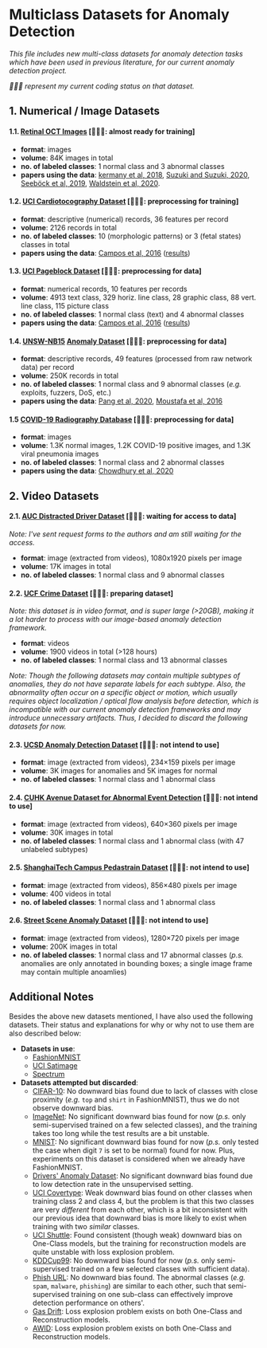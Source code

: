 # Multiclass Datasets for Anomaly Detection
*This file includes new multi-class datasets for anomaly detection tasks which have been used in previous literature, for our current anomaly detection project.*     

*🧑🏻‍🚀 represent my current coding status on that dataset.*


## 1. Numerical / Image Datasets
#### 1.1. [Retinal OCT Images](https://www.kaggle.com/paultimothymooney/kermany2018) [🧑🏻‍🚀: almost ready for training]
- **format**: images
- **volume**: 84K images in total
- **no. of labeled classes**: 1 normal class and 3 abnormal classes
- **papers using the data**: [kermany et al, 2018](https://www.cell.com/cell/fulltext/S0092-8674(18)30154-5), [Suzuki and Suzuki, 2020](https://arxiv.org/abs/2001.05859v5), [Seeböck et al, 2019](https://arxiv.org/abs/1905.12806v1), [Waldstein et al, 2020](https://www.nature.com/articles/s41598-020-69814-1).

#### 1.2. [UCI Cardiotocography Dataset](https://www.kaggle.com/propanon/uci-cardiotocography) [🧑🏻‍🚀: preprocessing for training]
- **format**: descriptive (numerical) records, 36 features per record
- **volume**: 2126 records in total
- **no. of labeled classes**: 10 (morphologic patterns) or 3 (fetal states) classes in total
- **papers using the data**: [Campos et al, 2016](http://dx.doi.org/10.1007/s10618-015-0444-8) ([results](https://www.dbs.ifi.lmu.de/research/outlier-evaluation/DAMI/semantic/Cardiotocography/))

#### 1.3. [UCI Pageblock Dataset](https://archive.ics.uci.edu/ml/datasets/Page+Blocks+Classification) [🧑🏻‍🚀: preprocessing for data]
- **format**: numerical records, 10 features per records
- **volume**: 4913 text class, 329 horiz. line class, 28 graphic class, 88 vert. line class, 115 picture class
- **no. of labeled classes**: 1 normal class (text) and 4 abnormal classes
- **papers using the data**: [Campos et al, 2016](http://dx.doi.org/10.1007/s10618-015-0444-8) ([results](https://www.dbs.ifi.lmu.de/research/outlier-evaluation/DAMI/semantic/PageBlocks/))

#### 1.4. [UNSW-NB15](https://www.unsw.adfa.edu.au/unsw-canberra-cyber/cybersecurity/ADFA-NB15-Datasets/) [Anomaly Dataset](https://www.kaggle.com/mrwellsdavid/unsw-nb15) [🧑🏻‍🚀: preprocessing for data]
- **format**: descriptive records, 49 features (processed from raw network data) per record
- **volume**: 250K records in total
- **no. of labeled classes**: 1 normal class and 9 abnormal classes (*e.g.* exploits, fuzzers, DoS, etc.)
- **papers using the data**: [Pang et al, 2020](https://arxiv.org/abs/2009.06847v1), [Moustafa et al, 2016](https://www.tandfonline.com/doi/abs/10.1080/19393555.2015.1125974)

#### 1.5 [COVID-19 Radiography Database](https://www.kaggle.com/tawsifurrahman/covid19-radiography-database) [🧑🏻‍🚀: preprocessing for data]
- **format**: images
- **volume**: 1.3K normal images, 1.2K COVID-19 positive images, and 1.3K viral pneumonia images
- **no. of labeled classes**: 1 normal class and 2 abnormal classes
- **papers using the data**: [Chowdhury et al, 2020](https://arxiv.org/abs/2003.13145)



## 2. Video Datasets
#### 2.1. [AUC Distracted Driver Dataset](https://abouelnaga.io/projects/auc-distracted-driver-dataset/) [🧑🏻‍🚀: waiting for access to data]
*Note: I've sent request forms to the authors and am still waiting for the access.*
- **format**: image (extracted from videos), 1080x1920 pixels per image
- **volume**: 17K images in total
- **no. of labeled classes**: 1 normal class and 9 abnormal classes

#### 2.2. [UCF Crime Dataset](https://webpages.uncc.edu/cchen62/dataset.html) [🧑🏻‍🚀: preparing dataset]
*Note: this dataset is in video format, and is super large (>20GB), making it a lot harder to process with our image-based anomaly detection framework.*
- **format**: videos
- **volume**: 1900 videos in total (>128 hours)
- **no. of labeled classes**: 1 normal class and 13 abnormal classes

*Note: Though the following datasets may contain multiple subtypes of anomalies, they do not have separate labels for each subtype. Also, the abnormality often occur on a specific object or motion, which usually requires object localization / optical flow analysis before detection, which is incompatible with our current anomaly detection frameworks and may introduce unnecessary artifacts. Thus, I decided to discard the following datasets for now.*
#### 2.3. [UCSD Anomaly Detection Dataset](http://www.svcl.ucsd.edu/projects/anomaly/dataset.htm) [🧑🏻‍🚀: not intend to use]
- **format**: image (extracted from videos), 234×159 pixels per image
- **volume**: 3K images for anomalies and 5K images for normal
- **no. of labeled classes**: 1 normal class and 1 abnormal class

#### 2.4. [CUHK Avenue Dataset for Abnormal Event Detection](http://www.cse.cuhk.edu.hk/leojia/projects/detectabnormal/dataset.html) [🧑🏻‍🚀: not intend to use]
- **format**: image (extracted from videos), 640×360 pixels per image
- **volume**: 30K images in total
- **no. of labeled classes**: 1 normal class and 1 abnormal class (with 47 unlabeled subtypes)

#### 2.5. [ShanghaiTech Campus Pedastrain Dataset](https://svip-lab.github.io/dataset/campus_dataset.html) [🧑🏻‍🚀: not intend to use]
- **format**: image (extracted from videos), 856×480 pixels per image
- **volume**: 400 videos in total
- **no. of labeled classes**: 1 normal class and 1 abnormal class

#### 2.6. [Street Scene Anomaly Dataset](https://www.merl.com/demos/video-anomaly-detection) [🧑🏻‍🚀: not intend to use]
- **format**: image (extracted from videos), 1280×720 pixels per image
- **volume**: 200K images in total
- **no. of labeled classes**: 1 normal class and 17 abnormal classes (*p.s.* anomalies are only annotated in bounding boxes; a single image frame may contain multiple anoamlies)



## Additional Notes
Besides the above new datasets mentioned, I have also used the following datasets. Their status and explanations for why or why not to use them are also described below:
- **Datasets in use**:
    - [FashionMNIST](https://github.com/zalandoresearch/fashion-mnist)
    - [UCI Satimage](https://www.openml.org/d/182)
    - [Spectrum](https://github.com/ZIYU-DEEP/Anomaly-Detection-for-Spectrum)
- **Datasets attempted but discarded**:
    - [CIFAR-10](https://www.cs.toronto.edu/~kriz/cifar.html): No downward bias found due to lack of classes with close proximity (*e.g.* `top` and `shirt` in FashionMNIST), thus we do not observe downward bias.
    - [ImageNet](https://gist.github.com/yrevar/942d3a0ac09ec9e5eb3a): No significant downward bias found for now (*p.s.* only semi-supervised trained on a few selected classes), and the training takes too long while the test results are a bit unstable.
    - [MNIST](http://yann.lecun.com/exdb/mnist/): No significant downward bias found for now (*p.s.* only tested the case when digit `7` is set to be normal) found for now. Plus, experiments on this dataset is considered when we already have FashionMNIST.
    - [Drivers' Anomaly Dataset](https://github.com/okankop/Driver-Anomaly-Detection): No significant downward bias found due to low detection rate in the unsupervised setting.
    - [UCI Covertype](https://www.openml.org/d/150): Weak downward bias found on other classes when training class 2 and class 4, but the problem is that this two classes are very *different* from each other, which is a bit inconsistent with our previous idea that downward bias is more likely to exist when training with two *similar* classes.
    - [UCI Shuttle](https://www.openml.org/d/40685): Found consistent (though weak) downward bias on One-Class models, but the training for reconstruction models are quite unstable with loss explosion problem.
    - [KDDCup99](http://odds.cs.stonybrook.edu/http-kddcup99-dataset/): No downward bias found for now (*p.s.* only semi-supervised trained on a few selected classes with sufficient data).
    - [Phish URL](https://www.openml.org/d/42641): No downward bias found. The abnormal classes (*e.g.* `spam`, `malware`, `phishing`) are similar to each other, such that semi-supervised training on one sub-class can effectively improve detection performance on others'.
    - [Gas Drift](https://www.openml.org/d/1476): Loss explosion problem exists on both One-Class and Reconstruction models.
    - [AWID](http://icsdweb.aegean.gr/awid/features.html): Loss explosion problem exists on both One-Class and Reconstruction models.
